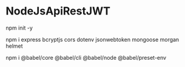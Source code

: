 # NodeJsApiRestJWT

npm init -y

npm i express bcryptjs cors dotenv jsonwebtoken mongoose morgan helmet

npm i @babel/core @babel/cli @babel/node @babel/preset-env
